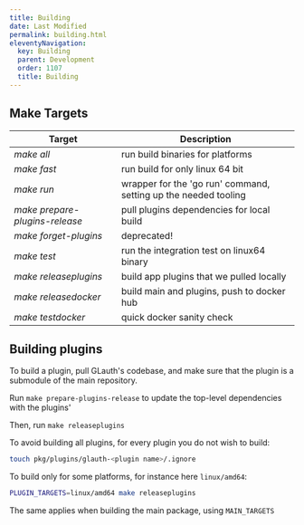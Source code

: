 ```yaml
---
title: Building
date: Last Modified 
permalink: building.html
eleventyNavigation:
  key: Building
  parent: Development
  order: 1107
  title: Building
---
```

## Make Targets

|Target|Description|
|-|-|
|*make all*|run build binaries for platforms|
|*make fast*|run build for only linux 64 bit|
|*make run*|wrapper for the 'go run' command, setting up the needed tooling|
|*make prepare-plugins-release*|pull plugins dependencies for local build|
|*make forget-plugins*|deprecated!|
|*make test*|run the integration test on linux64 binary|
|*make releaseplugins*|build app plugins that we pulled locally|
|*make releasedocker*|build main and plugins, push to docker hub|
|*make testdocker*|quick docker sanity check|

## Building plugins

To build a plugin, pull GLauth's codebase, and make sure that the plugin is a submodule of the main repository.

Run `make prepare-plugins-release` to update the top-level dependencies with the plugins'

Then, run `make releaseplugins`

To avoid building all plugins, for every plugin you do not wish to build:

```bash
touch pkg/plugins/glauth-<plugin name>/.ignore
```

To build only for some platforms, for instance here `linux/amd64`:

```bash
PLUGIN_TARGETS=linux/amd64 make releaseplugins
```

The same applies when building the main package, using `MAIN_TARGETS`


